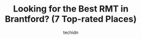 ---
layout: ampstory
image: https://i0.wp.com/www.auto.or.id/wp-content/uploads/2023/06/grand-wellness-0-brantford-1686327380.jpeg?resize=640,853
author: techidn
featured: false
description: Brantford, Ontario, Canada is a haven for RMT enthusiasts, boasting an impressive array of 7 top-notch establishments. Whether youre a seasoned connoisseur or simply curious to explore the 
title: Looking for the Best RMT in Brantford? (7 Top-rated Places)
cover:
   title: Looking for the Best RMT in Brantford? (7 Top-rated Places)
   subtitle: AUTO.OR.ID
   background: https://www.auto.or.id/wp-content/uploads/2023/06/grand-wellness-0-brantford-1686327380.jpeg

pages: 
 - layout: thirds
   top: <h1>#1 Grand Wellness</h1>
   bottom: "<p>My mom and I went and we did the salt cave and soak for two.The soak was lovely! I had the harmony soak and my mom got the beer soak. The water temperature was great, the</p>"
   background: https://www.auto.or.id/wp-content/uploads/2023/06/grand-wellness-1-brantford-1686327382.jpeg
   backgroundblur: true
 - layout: thirds
   top: <h1>#2 Brantford Therapeutic Massage</h1>
   bottom: "<p>330 West St, Brantford, ON N3R 7V5, Canada</p>"
   background: https://www.auto.or.id/wp-content/uploads/2023/06/grand-wellness-2-brantford-1686327383.jpeg
   cta:
      link: https://www.auto.or.id/looking-for-the-best-rmt-in-brantford-7-top-rated-places/
      text: Looking for the Best RMT in Brantford? (7 Top-rated Places)
 - layout: thirds
   top: <h1>#3 South Coast Physio Plus</h1>
   bottom: "<p>164 Colborne St W unit 2b, Brantford, ON N3T 1L2, Canada</p>"
   background: https://images.unsplash.com/photo-1626302592999-700a9a2383f3?ixlib=rb-4.0.3&ixid=MnwxMjA3fDB8MHxwaG90by1wYWdlfHx8fGVufDB8fHx8&auto=format&fit=crop&w=640&h=853&q=80
   cta:
      link: https://www.auto.or.id/looking-for-the-best-rmt-in-brantford-7-top-rated-places/
      text: Looking for the Best RMT in Brantford? (7 Top-rated Places)
 - layout: thirds
   top: <h1>#4 Massage Addict</h1>
   bottom: "<p>185 King George Rd Unit A6, Brantford, ON N3R 7R9, Canada</p>"
   background: https://images.unsplash.com/photo-1586158775613-8c3ee053acbe?ixlib=rb-4.0.3&ixid=MnwxMjA3fDB8MHxwaG90by1wYWdlfHx8fGVufDB8fHx8&auto=format&fit=crop&w=640&h=853&q=80
   cta:
      link: https://www.auto.or.id/looking-for-the-best-rmt-in-brantford-7-top-rated-places/
      text: Looking for the Best RMT in Brantford? (7 Top-rated Places)
 - layout: thirds
   top: <h1>#5 Brant Wellness and Rehab</h1>
   bottom: "<p>34 McMurray St, Brantford, ON N3R 4J1, Canada</p>"
   background: https://images.unsplash.com/photo-1570730325943-d6cc45ec31b2?ixlib=rb-4.0.3&ixid=MnwxMjA3fDB8MHxwaG90by1wYWdlfHx8fGVufDB8fHx8&auto=format&fit=crop&w=640&h=853&q=80
   cta:
      link: https://www.auto.or.id/looking-for-the-best-rmt-in-brantford-7-top-rated-places/
      text: Looking for the Best RMT in Brantford? (7 Top-rated Places)
 - layout: thirds
   top: <h1>#6 Fairview Physiotherapy - pt Health</h1>
   bottom: "<p>40 Shellington Pl Suite #002-Basement, Brantford, ON N3S 0C5, Canada</p>"
   background: https://images.unsplash.com/photo-1558140275-312515f28cbb?ixlib=rb-4.0.3&ixid=MnwxMjA3fDB8MHxwaG90by1wYWdlfHx8fGVufDB8fHx8&auto=format&fit=crop&w=640&h=853&q=80
   cta:
      link: https://www.auto.or.id/looking-for-the-best-rmt-in-brantford-7-top-rated-places/
      text: Looking for the Best RMT in Brantford? (7 Top-rated Places)
 - layout: thirds
   top: <h1>#7 Massage Addict</h1>
   bottom: "<p>320 Colborne St W Unit 6, Brantford, ON N3T 5L1, Canada</p>"
   background: https://images.unsplash.com/photo-1471479917193-f00955256257?ixlib=rb-4.0.3&ixid=MnwxMjA3fDB8MHxwaG90by1wYWdlfHx8fGVufDB8fHx8&auto=format&fit=crop&w=640&h=853&q=80
   cta:
      link: https://www.auto.or.id/looking-for-the-best-rmt-in-brantford-7-top-rated-places/
      text: Looking for the Best RMT in Brantford? (7 Top-rated Places)
 - layout: thirds
   middle: Continue reading...
   background: https://images.unsplash.com/photo-1607059188021-ca6664bc3c92?ixlib=rb-4.0.3&ixid=MnwxMjA3fDB8MHxwaG90by1wYWdlfHx8fGVufDB8fHx8&auto=format&fit=crop&w=640&h=853&q=80
   cta:
      link: https://www.auto.or.id/looking-for-the-best-rmt-in-brantford-7-top-rated-places/
      text: Looking for the Best RMT in Brantford? (7 Top-rated Places)

---